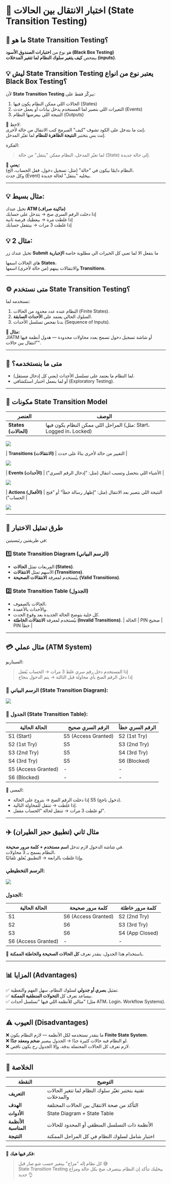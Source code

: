# 🔄 اختبار الانتقال بين الحالات (State Transition Testing)

## 🎯 ما هو State Transition Testing؟
هو نوع من **اختبارات الصندوق الأسود (Black Box Testing)**  
بيفحص **كيف يتغير سلوك النظام لما تتغير المدخلات (inputs)**.

## 💡 ليش State Transition Testing يعتبر نوع من انواع Black Box Testing؟

لأن **State Transition Testing** بيركّز فقط على:
1. الحالات اللي ممكن النظام يكون فيها (States)
2. التغيرات اللي بتصير لما المستخدم يدخل بيانات أو يعمل حدث (Events)
3. النتيجة اللي بيعرضها النظام (Outputs)

👀 لاحظ:  
إنت ما بتدخل على الكود تشوف "كيف" المبرمج كتب الانتقال من حالة لأخرى،  
إنت بس بتختبر **النتيجة الظاهرة للنظام** لما تغيّر المدخل.

الفكرة:
> لما تغيّر المدخل، النظام ممكن "ينتقل" من حالة (State) إلى حالة جديدة.

🧩 **يعني:**  
النظام دايمًا بيكون في "حالة" (مثل: تسجيل دخول، قفل الحساب، الخ)،  
وكل حدث (Event) بيخليه "ينتقل" لحالة جديدة.

---

## 💡 مثال بسيط:

تخيل عندك **ATM (ماكينة صراف)**  
إذا دخلت الرقم السري صح → بتدخل على حسابك  
إذا غلطت مرة → بيعطيك فرصة ثانية  
إذا غلطت 3 مرات → بيتقفل حسابك

## 💡 مثال 2:

تخيل عندك زر **Submit** ما بتفعل الا لما تعبي كل الخيرات الي مطلوبة خاصة **الإجبارية**

هاي الحالات اسمها **States**،  
والانتقالات بينهم (من حالة لأخرى) اسمها **Transitions**.

---

## ⚙️ متى نستخدم State Transition Testing؟

نستخدمه لما:
1. النظام عنده عدد محدود من الحالات (Finite States).  
2. السلوك الحالي يعتمد على **الأحداث السابقة**.  
3. بدنا نفحص تسلسل الأحداث (Sequence of Inputs).  

🔹 **مثال:**  
الـATM أو شاشة تسجيل دخول تسمح بعدد محاولات محدودة — هدول أنظمة فيها "انتقال بين حالات".

---

## 🚫 متى ما بنستخدمه؟
- لما النظام ما يعتمد على تسلسل الأحداث (يعني كل إدخال مستقل).  
- أو لما بنعمل اختبار استكشافي (Exploratory Testing).

---

## 🧱 مكونات State Transition Model

| العنصر | الوصف |
|--------|--------|
| **States (الحالات)** | المراحل اللي ممكن النظام يكون فيها (مثل: Start، Logged in، Locked) |

<img src="https://www.guru99.com/images/1/103017_0527_WhatIsState1.png">

| **Transitions (الانتقالات)** | التغيير من حالة لأخرى بناءً على حدث |

<img src="https://www.guru99.com/images/1/103017_0527_WhatIsState2.png">

| **Events (الأحداث)** | الأشياء اللي بتحصل وتسبب انتقال (مثل: "إدخال الرقم السري") |

<img src="https://www.guru99.com/images/1/103017_0527_WhatIsState3.png">

| **Actions (الأفعال)** | النتيجة اللي بتصير بعد الانتقال (مثل: "إظهار رسالة خطأ" أو "فتح الحساب") |

<img src="https://www.guru99.com/images/1/103017_0527_WhatIsState4.png">

---

## 🧭 طرق تمثيل الاختبار

في طريقتين رئيسيتين:

### 1️⃣ State Transition Diagram (الرسم البياني)
- المربعات تمثل **الحالات (States)**.  
- الأسهم تمثل **الانتقالات (Transitions)**.  
- بيُستخدم لمعرفة **الانتقالات الصحيحة (Valid Transitions)**.

### 2️⃣ State Transition Table (الجدول)
- الحالات بالصفوف،  
- والأحداث بالأعمدة.  
- كل خلية بتوضح الحالة الجديدة بعد وقوع الحدث.  
- بيُستخدم لمعرفة **الانتقالات الخاطئة (Invalid Transitions)**.
| الحالة | PIN صحيح | PIN خطأ |


---

## 💳 مثال عملي (ATM System)

السيناريو:
> إذا المستخدم دخل رقم سري غلط 3 مرات → الحساب يُقفل  
> إذا دخل الرقم الصح بأي محاولة قبل الثالثة → يتم الدخول بنجاح

### 🔹 الرسم البياني (State Transition Diagram):

<img src="https://www.guru99.com/images/2/state_transition.png">


### 🔹 الجدول (State Transition Table):

| الحالة الحالية | الرقم السري صحيح | الرقم السري خطأ |
|----------------|------------------|------------------|
| S1 (Start) | S5 (Access Granted) | S2 (1st Try) |
| S2 (1st Try) | S5 | S3 (2nd Try) |
| S3 (2nd Try) | S5 | S4 (3rd Try) |
| S4 (3rd Try) | S5 | S6 (Blocked) |
| S5 (Access Granted) | - | - |
| S6 (Blocked) | - | - |

🧠 المعنى:
- إذا دخلت الرقم الصح → بتروح على الحالة S5 (دخول ناجح).  
- إذا غلطت → تنتقل للمحاولة التالية.  
- لو غلطت 3 مرات → تنتقل لحالة "الحساب مقفل".

---

## ✈️ مثال ثاني (تطبيق حجز الطيران)

في شاشة الدخول لازم تدخل **اسم مستخدم + كلمة مرور صحيحة**.  
النظام يسمح بـ 3 محاولات،  
وإذا غلطت بالرابعة → التطبيق يُغلق تلقائيًا.

### الرسم التخطيطي:

<img src="https://www.guru99.com/images/1/103017_0527_WhatIsState5.png">


### الجدول:

| الحالة الحالية | كلمة مرور صحيحة | كلمة مرور خاطئة |
|----------------|------------------|------------------|
| S1 | S6 (Access Granted) | S2 (2nd Try) |
| S2 | S6 | S3 (3rd Try) |
| S3 | S6 | S4 (App Closed) |
| S6 (Access Granted) | - | - |

🔹 باستخدام هذا الجدول، بنقدر نعرف **كل الحالات الصحيحة والخاطئة الممكنة**.

---

## 📊 المزايا (Advantages)

✅ تمثيل **بصري أو جدولي** لسلوك النظام، سهل الفهم والتغطية.  
✅ بيساعد نعرف كل **التحولات المنطقية الممكنة**.  
✅ مثالي للأنظمة اللي فيها "تسلسل أحداث" (مثل ATM، Login، Workflow Systems).

---

## ⚠️ العيوب (Disadvantages)

❌ ما بنقدر نستخدمه لكل الأنظمة — لازم النظام يكون **Finite State System**.  
❌ لو النظام فيه حالات كثيرة جدًا → الجدول بيصير **ضخم ومعقد جدًا**.  
❌ لازم تعرف كل الحالات المحتملة بدقة، وإلا الجدول رح يكون ناقص.

---

## 🧾 الخلاصة

| النقطة | التوضيح |
|--------|----------|
| **التعريف** | تقنية بتختبر تغيّر سلوك النظام لما تتغير الحالات والمدخلات |
| **الهدف** | التأكد من صحة الانتقال بين الحالات المختلفة |
| **الأدوات** | State Diagram + State Table |
| **الأنظمة المناسبة** | الأنظمة ذات التسلسل المنطقي أو المحدود للحالات |
| **النتيجة** | اختبار شامل لسلوك النظام في كل المراحل الممكنة |

---

🧠 **فكر فيها هيك:**
> كل نظام إله "مزاج" بيتغير حسب شو صار قبل 😅  
> State Transition Testing بيخليك تتأكد إن النظام بيتصرف صح بكل حالة ومزاج جديد 👌
